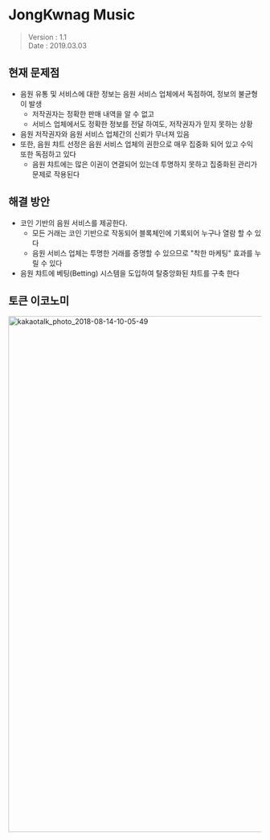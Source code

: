 # JongKwnag Music

> Version : 1.1  
> Date : 2019.03.03

## 현재 문제점
- 음원 유통 및 서비스에 대한 정보는 음원 서비스 업체에서 독점하여, 정보의 불균형이 발생
  - 저작권자는 정확한 판매 내역을 알 수 없고
  - 서비스 업체에서도 정확한 정보를 전달 하여도, 저작권자가 믿지 못하는 상황
- 음원 저작권자와 음원 서비스 업체간의 신뢰가 무너져 있음
- 또한, 음원 챠트 선정은 음원 서비스 업체의 권한으로 매우 집중화 되어 있고 수익 또한 독점하고 있다
  - 음원 챠트에는 많은 이권이 연결되어 있는데 투명하지 못하고 집중화된 관리가 문제로 작용된다

## 해결 방안
- 코인 기반의 음원 서비스를 제공한다.
  - 모든 거래는 코인 기반으로 작동되어 블록체인에 기록되어 누구나 열람 할 수 있다
  - 음원 서비스 업체는 투명한 거래를 증명할 수 있으므로 "착한 마케팅" 효과를 누릴 수 있다
- 음원 챠트에 베팅(Betting) 시스템을 도입하여 탈중앙화된 챠트를 구축 한다

## 토큰 이코노미

<img width="1027" alt="kakaotalk_photo_2018-08-14-10-05-49" src="https://user-images.githubusercontent.com/897510/51069580-20df4a80-1675-11e9-9d5d-95f40c0ab7c9.png">
